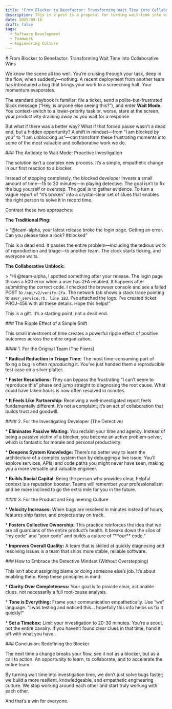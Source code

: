 ```yaml
---
title: "From Blocker to Benefactor: Transforming Wait Time into Collaborative Wins"
description: This is a post is a proposal for turning wait-time into win-win opportunities
date: 2025-09-18
draft: false
tags:
  - Software Development
  - Teamwork
  - Engineering Culture
---
```

\# From Blocker to Benefactor: Transforming Wait Time into Collaborative Wins

We know the scene all too well. You’re cruising through your task, deep in the flow, when suddenly—nothing. A recent deployment from another team has introduced a bug that brings your work to a screeching halt. Your momentum evaporates.

The standard playbook is familiar: file a ticket, send a polite-but-frustrated Slack message (“Hey, is anyone else seeing this?”), and enter **Wait Mode**. You context-switch to a lower-priority task or, worse, stare at the screen, your productivity draining away as you wait for a response.

But what if there was a better way? What if that forced pause wasn't a dead end, but a hidden opportunity? A shift in mindset—from “I am blocked _by_ you” to “I am unblocking _us_”—can transform these frustrating moments into some of the most valuable and collaborative work we do.

\### The Antidote to Wait Mode: Proactive Investigation

The solution isn’t a complex new process. It’s a simple, empathetic change in our first reaction to a blocker.

Instead of stopping completely, the blocked developer invests a small amount of time—15 to 30 minutes—in playing detective. The goal isn’t to fix the bug yourself or overstep. The goal is to gather evidence. To turn a vague report of “it’s broken” into a crystal-clear set of clues that enables the right person to solve it in record time.

Contrast these two approaches:

**The Traditional Ping:**

\> “@team-alpha, your latest release broke the login page. Getting an error. Can you please take a look? #blocked”

This is a dead end. It passes the entire problem—including the tedious work of reproduction and triage—to another team. The clock starts ticking, and everyone waits.

**The Collaborative Unblock:**

\> “Hi @team-alpha, I spotted something after your release. The login page throws a 500 error when a user has 2FA enabled. It happens after submitting the correct code. I checked the browser console and see a failed POST to `/api/v2/verify-2fa`. The network tab shows a stack trace pointing to `user_service.rb, line 183`. I’ve attached the logs. I’ve created ticket PROJ-456 with all these details. Hope this helps!”

This is a gift. It’s a starting point, not a dead end.

\### The Ripple Effect of a Simple Shift

This small investment of time creates a powerful ripple effect of positive outcomes across the entire organization.

\#### 1. For the Original Team (The Fixers)

\* **Radical Reduction in Triage Time:** The most time-consuming part of fixing a bug is often _reproducing_ it. You’ve just handed them a reproducible test case on a silver platter.

\* **Faster Resolutions:** They can bypass the frustrating “I can’t seem to reproduce this” phase and jump straight to diagnosing the root cause. What could have taken hours is now often resolved in minutes.

\* **It Feels Like Partnership:** Receiving a well-investigated report feels fundamentally different. It’s not a complaint; it’s an act of collaboration that builds trust and goodwill.

\#### 2. For the Investigating Developer (The Detective)

\* **Eliminates Passive Waiting:** You reclaim your time and agency. Instead of being a passive victim of a blocker, you become an active problem-solver, which is fantastic for morale and personal productivity.

\* **Deepens System Knowledge:** There’s no better way to learn the architecture of a complex system than by debugging a live issue. You’ll explore services, APIs, and code paths you might never have seen, making you a more versatile and valuable engineer.

\* **Builds Social Capital:** Being the person who provides clear, helpful context is a reputation booster. Teams will remember your professionalism and be more inclined to go the extra mile for you in the future.

\#### 3. For the Product and Engineering Culture

\* **Velocity Increases:** When bugs are resolved in minutes instead of hours, features ship faster, and projects stay on track.

\* **Fosters Collective Ownership:** This practice reinforces the idea that we are all guardians of the entire product’s health. It breaks down the silos of “my code” and “your code” and builds a culture of “\*\*our\*\* code.”

\* **Improves Overall Quality:** A team that is skilled at quickly diagnosing and resolving issues is a team that ships more stable, reliable software.

\### How to Embrace the Detective Mindset (Without Overstepping)

This isn’t about assigning blame or doing someone else’s job. It’s about enabling them. Keep these principles in mind:

\* **Clarity Over Completeness:** Your goal is to provide clear, actionable clues, not necessarily a full root-cause analysis.

\* **Tone is Everything:** Frame your communication empathetically. Use “we” language. “I was testing and noticed this... hopefully this info helps us fix it quickly!”

\* **Set a Timebox:** Limit your investigation to 20-30 minutes. You’re a scout, not the entire cavalry. If you haven’t found clear clues in that time, hand it off with what you have.

\### Conclusion: Redefining the Blocker

The next time a change breaks your flow, see it not as a blocker, but as a call to action. An opportunity to learn, to collaborate, and to accelerate the entire team.

By turning wait time into investigation time, we don’t just solve bugs faster; we build a more resilient, knowledgeable, and empathetic engineering culture. We stop working around each other and start truly working with each other.

And that’s a win for everyone.